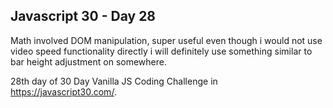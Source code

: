 ## Javascript 30 - Day 28

Math involved DOM manipulation, super useful even though i would not use video speed functionality directly i will definitely use something similar to bar height adjustment on somewhere.

28th day of 30 Day Vanilla JS Coding Challenge in https://javascript30.com/.
